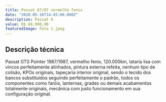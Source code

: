 ```yaml
---
title: Passat 87/87 vermelho fenix
date: "2020-05-16T14:45:00.000Z"
description: Passat 9
value: R$ 69.990,00
featuredImage: Foto 1.jpeg
---
```


## Descrição técnica

Passat GTS Pointer 1987/1987, vermelho fenix, 120.000km, lataria lisa com vincos perfeitamente alinhados, pintura  externa refeita, nenhum tipo de colisão, KPOs originais, tapeçaria interior original, sendo o tecido dos bancos substituídos seguindo perfeitamente o padrão, todos os componentes como faróis, lanternas, grades ou demais acabamentos totalmente originais, mecânica com justo funcionamento em sua configuração original.